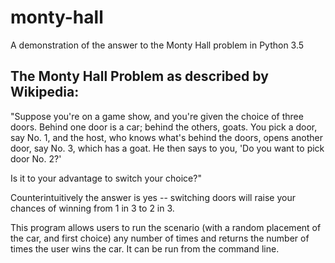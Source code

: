# monty-hall

A demonstration of the answer to the Monty Hall problem in Python 3.5

## The Monty Hall Problem as described by Wikipedia:

"Suppose you're on a game show, and you're given the choice of three doors.  Behind one door is a car; behind the others, goats.  You pick a door, say No. 1, and the host, who knows what's behind the doors, opens another door, say No. 3, which has a goat.  He then says to you, 'Do you want to pick door No. 2?'

Is it to your advantage to switch your choice?"

Counterintuitively the answer is yes -- switching doors will raise your chances of winning from 1 in 3 to 2 in 3.

This program allows users to run the scenario (with a random placement of the car, and first choice) any number of times and returns the number of times the user wins the car.  It can be run from the command line.